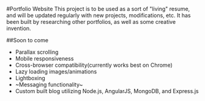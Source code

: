 #Portfolio Website
This project is to be used as a sort of "living" resume, and will be updated regularly with new projects, modifications, etc. It has been built by researching other portfolios, as well as some creative invention.

##Soon to come
* Parallax scrolling
* Mobile responsiveness
* Cross-browser compatibility(currently works best on Chrome)
* Lazy loading images/animations
* Lightboxing
* ~Messaging functionality~
* Custom built blog utilizing Node.js, AngularJS, MongoDB, and Express.js


